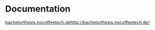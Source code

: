 # Documentation
[bachelorthesis.nocoffeetech.de](http://bachelorthesis.nocoffeetech.de/)http://bachelorthesis.nocoffeetech.de/
